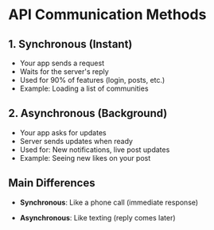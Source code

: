 # API Communication Methods

## 1. Synchronous (Instant)
- Your app sends a request
- Waits for the server's reply
- Used for 90% of features (login, posts, etc.)
- Example: Loading a list of communities

## 2. Asynchronous (Background)
- Your app asks for updates
- Server sends updates when ready
- Used for: New notifications, live post updates
- Example: Seeing new likes on your post

## Main Differences

- **Synchronous**: Like a phone call (immediate response)

- **Asynchronous**: Like texting (reply comes later)